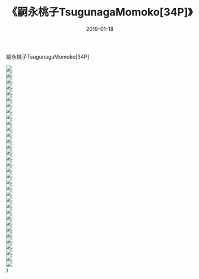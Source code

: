 ﻿---
layout: post
title:  《嗣永桃子TsugunagaMomoko[34P]》
date:   2019-01-18
img: http://img.660000.xyz/Sharelink/唯美/2019/嗣永桃子TsugunagaMomoko[34P]/000.jpg
categories: [美女, 清纯, 唯美]
---

嗣永桃子TsugunagaMomoko[34P]

  ![](http://img.660000.xyz/Sharelink/唯美/2019/嗣永桃子TsugunagaMomoko[34P]/001.jpg) <br> ![](http://img.660000.xyz/Sharelink/唯美/2019/嗣永桃子TsugunagaMomoko[34P]/002.jpg) <br> ![](http://img.660000.xyz/Sharelink/唯美/2019/嗣永桃子TsugunagaMomoko[34P]/003.jpg) <br> ![](http://img.660000.xyz/Sharelink/唯美/2019/嗣永桃子TsugunagaMomoko[34P]/004.jpg) <br> ![](http://img.660000.xyz/Sharelink/唯美/2019/嗣永桃子TsugunagaMomoko[34P]/005.jpg) <br> ![](http://img.660000.xyz/Sharelink/唯美/2019/嗣永桃子TsugunagaMomoko[34P]/006.jpg) <br> ![](http://img.660000.xyz/Sharelink/唯美/2019/嗣永桃子TsugunagaMomoko[34P]/007.jpg) <br> ![](http://img.660000.xyz/Sharelink/唯美/2019/嗣永桃子TsugunagaMomoko[34P]/008.jpg) <br> ![](http://img.660000.xyz/Sharelink/唯美/2019/嗣永桃子TsugunagaMomoko[34P]/009.jpg) <br> ![](http://img.660000.xyz/Sharelink/唯美/2019/嗣永桃子TsugunagaMomoko[34P]/010.jpg) <br> ![](http://img.660000.xyz/Sharelink/唯美/2019/嗣永桃子TsugunagaMomoko[34P]/011.jpg) <br> ![](http://img.660000.xyz/Sharelink/唯美/2019/嗣永桃子TsugunagaMomoko[34P]/012.jpg) <br> ![](http://img.660000.xyz/Sharelink/唯美/2019/嗣永桃子TsugunagaMomoko[34P]/013.jpg) <br> ![](http://img.660000.xyz/Sharelink/唯美/2019/嗣永桃子TsugunagaMomoko[34P]/014.jpg) <br> ![](http://img.660000.xyz/Sharelink/唯美/2019/嗣永桃子TsugunagaMomoko[34P]/015.jpg) <br> ![](http://img.660000.xyz/Sharelink/唯美/2019/嗣永桃子TsugunagaMomoko[34P]/016.jpg) <br> ![](http://img.660000.xyz/Sharelink/唯美/2019/嗣永桃子TsugunagaMomoko[34P]/017.jpg) <br> ![](http://img.660000.xyz/Sharelink/唯美/2019/嗣永桃子TsugunagaMomoko[34P]/018.jpg) <br> ![](http://img.660000.xyz/Sharelink/唯美/2019/嗣永桃子TsugunagaMomoko[34P]/019.jpg) <br> ![](http://img.660000.xyz/Sharelink/唯美/2019/嗣永桃子TsugunagaMomoko[34P]/020.jpg) <br> ![](http://img.660000.xyz/Sharelink/唯美/2019/嗣永桃子TsugunagaMomoko[34P]/021.jpg) <br> ![](http://img.660000.xyz/Sharelink/唯美/2019/嗣永桃子TsugunagaMomoko[34P]/022.jpg) <br> ![](http://img.660000.xyz/Sharelink/唯美/2019/嗣永桃子TsugunagaMomoko[34P]/023.jpg) <br> ![](http://img.660000.xyz/Sharelink/唯美/2019/嗣永桃子TsugunagaMomoko[34P]/024.jpg) <br> ![](http://img.660000.xyz/Sharelink/唯美/2019/嗣永桃子TsugunagaMomoko[34P]/025.jpg) <br> ![](http://img.660000.xyz/Sharelink/唯美/2019/嗣永桃子TsugunagaMomoko[34P]/026.jpg) <br> ![](http://img.660000.xyz/Sharelink/唯美/2019/嗣永桃子TsugunagaMomoko[34P]/027.jpg) <br> ![](http://img.660000.xyz/Sharelink/唯美/2019/嗣永桃子TsugunagaMomoko[34P]/028.jpg) <br> ![](http://img.660000.xyz/Sharelink/唯美/2019/嗣永桃子TsugunagaMomoko[34P]/029.jpg) <br> ![](http://img.660000.xyz/Sharelink/唯美/2019/嗣永桃子TsugunagaMomoko[34P]/030.jpg) <br> ![](http://img.660000.xyz/Sharelink/唯美/2019/嗣永桃子TsugunagaMomoko[34P]/031.jpg) <br> ![](http://img.660000.xyz/Sharelink/唯美/2019/嗣永桃子TsugunagaMomoko[34P]/032.jpg) <br> ![](http://img.660000.xyz/Sharelink/唯美/2019/嗣永桃子TsugunagaMomoko[34P]/033.jpg) <br> ![](http://img.660000.xyz/Sharelink/唯美/2019/嗣永桃子TsugunagaMomoko[34P]/034.jpg) <br>) <br>